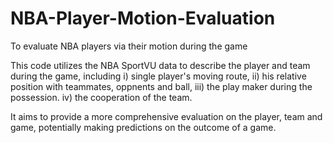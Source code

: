 # NBA-Player-Motion-Evaluation
To evaluate NBA players via their motion during the game

This code utilizes the NBA SportVU data to describe the player and team during the game, including 
i) single player's moving route, 
ii) his relative position with teammates, oppnents and ball, 
iii) the play maker during the possession. 
iv) the cooperation of the team.

It aims to provide a more comprehensive evaluation on the player, team and game, potentially making predictions on the outcome of a game. 
